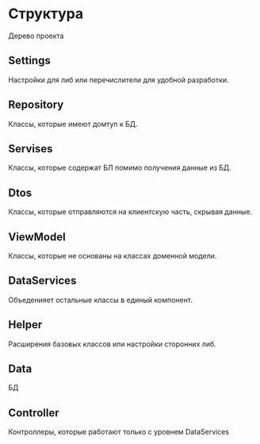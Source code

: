 # Структура
Дерево проекта
## Settings
Настройки для либ или перечислители для удобной разработки.
## Repository
Классы, которые имеют домтуп к БД.
## Servises
Классы, которые содержат БЛ помимо получения данные из БД.
## Dtos
Классы, которые отправляются на клиентскую часть, скрывая данные.
## ViewModel
Классы, которые не основаны на классах доменной модели.
## DataServices
Объеденияет остальные классы в единый компонент.
## Helper
Расширения базовых классов или настройки сторонних либ.
## Data
БД
## Controller
Контроллеры, которые работают только с уровнем DataServices